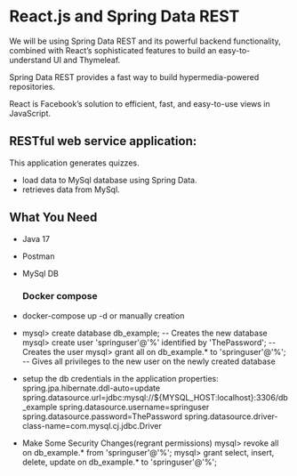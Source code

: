 # React.js and Spring Data REST

We will be using Spring Data REST and its powerful backend functionality, combined with React’s sophisticated features
to build an easy-to-understand UI and Thymeleaf.

Spring Data REST provides a fast way to build hypermedia-powered repositories.

React is Facebook’s solution to efficient, fast, and easy-to-use views in JavaScript.

## RESTful web service application:

This application generates quizzes.

- load data to MySql database using Spring Data.
- retrieves data from MySql.

## What You Need

- Java 17
- Postman
- MySql DB
  ### Docker compose
- docker-compose up -d
  or manually creation
- mysql> create database db_example; -- Creates the new database
  mysql> create user 'springuser'@'%' identified by 'ThePassword'; -- Creates the user
  mysql> grant all on db_example.* to 'springuser'@'%'; -- Gives all privileges to the new user on the newly created
  database

- setup the db credentials in the application properties:
  spring.jpa.hibernate.ddl-auto=update
  spring.datasource.url=jdbc:mysql://${MYSQL_HOST:localhost}:3306/db_example
  spring.datasource.username=springuser
  spring.datasource.password=ThePassword
  spring.datasource.driver-class-name=com.mysql.cj.jdbc.Driver
- Make Some Security Changes(regrant permissions)
  mysql> revoke all on db_example.* from 'springuser'@'%';
  mysql> grant select, insert, delete, update on db_example.* to 'springuser'@'%';